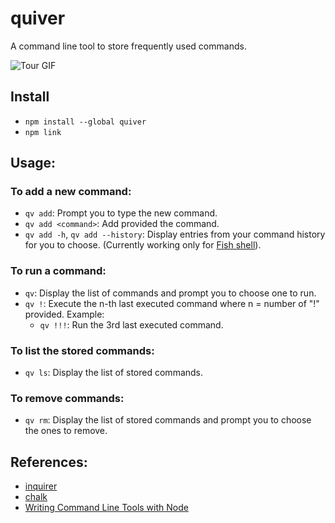 # quiver

A command line tool to store frequently used commands.

![Tour GIF](https://media.giphy.com/media/l0IypDeK1kNWG3xks/giphy.gif)

## Install

* `npm install --global quiver`
* `npm link`

## Usage:

### To add a new command:

* `qv add`: Prompt you to type the new command.
* `qv add <command>`: Add provided the command.
* `qv add -h`, `qv add --history`: Display entries from your command history for you to choose. (Currently working only for [Fish shell](https://fishshell.com/)).

### To run a command:

* `qv`: Display the list of commands and prompt you to choose one to run.
* `qv !`: Execute the n-th last executed command where n = number of "!" provided. Example:
  * `qv !!!`: Run the 3rd last executed command.

### To list the stored commands:

* `qv ls`: Display the list of stored commands.

### To remove commands:

* `qv rm`: Display the list of stored commands and prompt you to choose the ones to remove.

## References:
* [inquirer](https://github.com/SBoudrias/Inquirer.js/)
* [chalk](https://github.com/SBoudrias/Inquirer.js/)
* [Writing Command Line Tools with Node](http://javascriptplayground.com/blog/2015/03/node-command-line-tool/)

